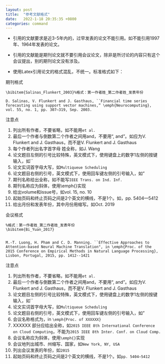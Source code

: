 ```yaml
---
layout: post
title:  "参考文献格式"
date:   2022-1-18 20:35:35 +0800
categories: command
---
```


* 引用的文献要求是近3-5年内的，过早发表的论文不能引用。如不能引用1997年、1964年发表的论文。

* 引用的文献能是期刊论文就不要引用会议论文，除非是所讨论的内容只有这个会议提出，别的期刊论文没有涉及。

* 使用Latex引用论文的格式混乱，不统一。标准格式如下：

期刊格式
```
\bibitem{Salinas_Flunkert_2003}%格式：第一作者姓_第二作者姓_发表年份

D. Salinas, V. Flunkert and J. Gasthaus, ``Financial time series forecasting using support vector machines,” \emph{Neurocomputing}, vol. 55, no. 1, pp. 307–319, Sep. 2003.
```

注意点
1. 列出所有作者，不要省略，如不能用`et al.`
2. 最后一个作者与倒数第二个作者之间用and，不要用“, and”。如应为V. Flunkert and J. Gasthaus，而不是V. Flunkert and J. Gasthaus
3. 每个作者列出名字首字母 姓全称，如J. Wang
4. 论文题目左侧的引号比较特殊，英文模式下，使用键盘上的数字1左侧的按键输入，如``
5. 论文实词首字母大写，如`Multiqueue Scheduling`
6. 论文题目右侧的引号，英文模式下，使用回车键左侧的引号输入，如”
7. 期刊名称给出全称，如不能写`IEEE Trans. on Ind. Inf.`
8. 期刊名称应为斜体，使用\emph{}实现
9. 给出volume和issue号，如vol. 15, no. 10
10. 起始页码和终止页码之间是2个英文的横线，不是1个。如，pp. 5404—5412
11. 给出月份和发表年份，其中月份用缩写。如Oct. 2019


会议格式
```
%格式：第一作者姓_第二作者姓_发表年份
\bibitem{Bi_Yuan_2017}


M.-T. Luong, H. Pham and C. D. Manning. ``Effective Approaches to Attention-based Neural Machine Translation", in \emph{Proc. of the 2015 Conference on Empirical Methods in Natural Language Processing}, Lisbon, Portugal, 2015, pp. 1412--1421
```

注意点
1. 列出所有作者，不要省略，如不能用`et al.`
2. 最后一个作者与倒数第二个作者之间用and，不要用“, and”。如应为V. Flunkert and J. Gasthaus，而不是V. Flunkert and J. Gasthaus
3. 论文题目左侧的引号比较特殊，英文模式下，使用键盘上的数字1左侧的按键输入，如``
4. 论文实词首字母大写，如`Multiqueue Scheduling`
5. 论文题目右侧的引号，英文模式下，使用回车键左侧的引号输入，如”
6. 会议名称格式为，in `\emph{Proc. of XXXXXX}`
7. XXXXXX 部分应给出全称，如`2015 IEEE 8th International Conference on Cloud Computing`，不能为`2015 IEEE 8th Inter. Conf. on Cloud Comp.`
8. 会议名称应为斜体，使用`\emph{}`实现
9. 会议地列出城市、州缩写、国家，如`New York, NY, USA`
10. 列出会议发表的年份，如`2015`
11. 起始页码和终止页码之间是2个英文的横线，不是1个。如`pp. 5404—5412`
